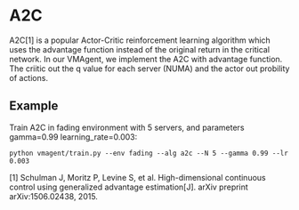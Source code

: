 # A2C
A2C[1] is a popular Actor-Critic reinforcement learning algorithm which uses the advantage function instead of the original return in the critical network.
In our VMAgent, we implement the A2C with advantage function.
The criitic out the q value for each server (NUMA) and the actor out probility of actions.

## Example
Train A2C in fading environment with 5 servers, and parameters gamma=0.99 learning_rate=0.003:
```
python vmagent/train.py --env fading --alg a2c --N 5 --gamma 0.99 --lr 0.003
```

[1] Schulman J, Moritz P, Levine S, et al. High-dimensional continuous control using generalized advantage estimation[J]. arXiv preprint arXiv:1506.02438, 2015.